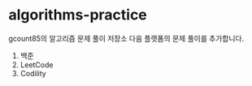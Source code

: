 # algorithms-practice

gcount85의 알고리즘 문제 풀이 저장소
다음 플랫폼의 문제 풀이를 추가합니다.

1. 백준
2. LeetCode
3. Codility
